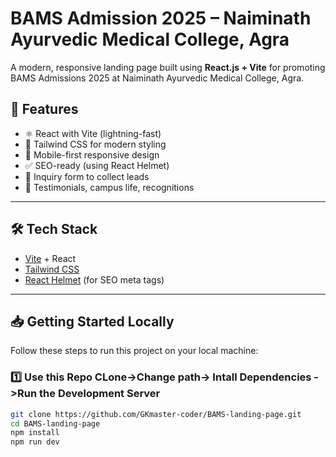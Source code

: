#  BAMS Admission 2025 – Naiminath Ayurvedic Medical College, Agra

A modern, responsive landing page built using **React.js + Vite** for promoting BAMS Admissions 2025 at Naiminath Ayurvedic Medical College, Agra.

## 🚀 Features

- ⚛️ React with Vite (lightning-fast)
- 🎨 Tailwind CSS for modern styling
- 📱 Mobile-first responsive design
- ✅ SEO-ready (using React Helmet)
- 🧾 Inquiry form to collect leads
- 🎥 Testimonials, campus life, recognitions

---

## 🛠 Tech Stack

- [Vite](https://vitejs.dev/) + React
- [Tailwind CSS](https://tailwindcss.com/)
- [React Helmet](https://www.npmjs.com/package/react-helmet) (for SEO meta tags)

---

## 📥 Getting Started Locally

Follow these steps to run this project on your local machine:

### 1️⃣ Use this Repo CLone->Change path-> Intall Dependencies ->Run the Development Server

```bash
git clone https://github.com/GKmaster-coder/BAMS-landing-page.git
cd BAMS-landing-page
npm install
npm run dev
